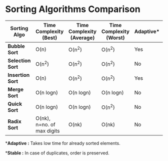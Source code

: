 # Sorting Algorithms Comparison

| Sorting Algo       | Time Complexity (Best)     | Time Complexity (Average) | Time Complexity (Worst) | Adaptive\* | Stable\* | Space Complexity |
| ------------------ | -------------------------- | ------------------------- | ----------------------- | ---------- | -------- | ---------------- |
| **Bubble Sort**    | O(n)                       | O(n<sup>2</sup>)          | O(n<sup>2</sup>)        | Yes        | Yes      | O(1)             |
| **Selection Sort** | O(n<sup>2</sup>)           | O(n<sup>2</sup>)          | O(n<sup>2</sup>)        | No         | Yes      | O(1)             |
| **Insertion Sort** | O(n)                       | O(n<sup>2</sup>)          | O(n<sup>2</sup>)        | Yes        | Yes      | O(1)             |
| **Merge Sort**     | O(n logn)                  | O(n logn)                 | O(n logn)               | No         | Yes      | O(n + logn)      |
| **Quick Sort**     | O(n logn)                  | O(n logn)                 | O(n<sup>2</sup>)        | No         | No       | O(logn)          |
| **Radix Sort**     | O(nk), n=no. of max digits | O(nk)                     | O(nk)                   | No         | Yes      | O(n+k)           |

\***Adaptive :** Takes low time for already sorted elements.
<br>

\***Stable :** In case of duplicates, order is preserved.

